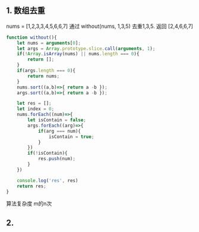 ## 1. 数组去重 
  nums = [1,2,3,3,4,5,6,6,7] 通过 without(nums, 1,3,5) 去重1,3,5. 返回 [2,4,6,6,7]

```js
function without(){
    let nums = arguments[0];
    let args = Array.prototype.slice.call(arguments, 1);
    if(!Array.isArray(nums) || nums.length === 0){
        return [];
    } 
    if(args.length === 0){
        return nums;
    }
    nums.sort((a,b)=>{ return a -b });
    args.sort((a,b)=>{ return a -b });

    let res = [];
    let index = 0;
    nums.forEach((num)=>{
        let isContain = false;
        args.forEach((arg)=>{
            if(arg === num){
                isContain = true;
            }
        })
        if(!isContain){
            res.push(num);
        }
    })

    console.log('res', res)
    return res;
}
```

算法复杂度 m的n次

## 2.  